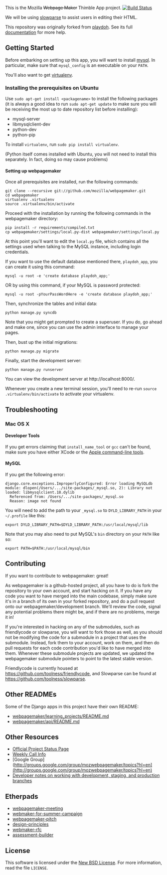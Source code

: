 This is the Mozilla ~~Webpage Maker~~ Thimble App project.
[![Build Status](https://secure.travis-ci.org/mozilla/webpagemaker.png?branch=development)](http://travis-ci.org/mozilla/webpagemaker)

We will be using [slowparse][] to assist users in editing their HTML.

This repository was originally forked from [playdoh][]. See its full [documentation][docs] for more help.

  [slowparse]: https://github.com/toolness/slowparse#readme
  [docs]: http://playdoh.rtfd.org/
  [playdoh]: https://github.com/mozilla/playdoh

## Getting Started

Before embarking on setting up this app, you will want to install
[mysql][]. In particular, make sure that `mysql_config` is an
executable on your `PATH`.

You'll also want to get [virtualenv][].

### Installing the prerequisites on Ubuntu

Use `sudo apt-get install <packagename>` to install the following
packages (it is always a good idea to run `sudo apt-get update` to
make sure you will be receiving the most up to date repository list
before installing):

  * mysql-server
  * libmysqlclient-dev
  * python-dev
  * python-pip

To install `virtualenv`, run `sudo pip install virtualenv`.

(Python itself comes installed with Ubuntu, you will not need to
install this separately. In fact, doing so may cause problems)

#### Setting up webpagemaker

Once all prerequisites are installed, run the following commands:

    git clone --recursive git://github.com/mozilla/webpagemaker.git
    cd webpagemaker
    virtualenv .virtualenv
    source .virtualenv/bin/activate

Proceed with the installation by running the following commands in the 
webpagemaker directory:

    pip install -r requirements/compiled.txt
    cp webpagemaker/settings/local.py-dist webpagemaker/settings/local.py

At this point you'll want to edit the `local.py` file, which
contains all the settings used when talking to the MySQL instance,
including login credentials.

If you want to use the default database mentioned there, `playdoh_app`,
you can create it using this command:

    mysql -u root -e 'create database playdoh_app;'

OR by using this command, if your MySQL is password protected:

    mysql -u root -pYourPassWordHere -e 'create database playdoh_app;'

Then, synchronize the tables and initial data:

    python manage.py syncdb

Note that you might get prompted to create a superuser. If you do, go
ahead and make one, since you can use the admin interface to manage
your pages.

Then, bust up the initial migrations:

    python manage.py migrate

Finally, start the development server:

    python manage.py runserver

You can view the development server at http://localhost:8000/.

Whenever you create a new terminal session, you'll need to re-run
`source .virtualenv/bin/activate` to activate your virtualenv.

  [mysql]: http://dev.mysql.com/downloads/
  [virtualenv]: http://pypi.python.org/pypi/virtualenv

## Troubleshooting

### Mac OS X

#### Developer Tools

If you get errors claiming that `install_name_tool` or `gcc` can't be
found, make sure you have either XCode or the
[Apple command-line tools][osxcli].

  [osxcli]: https://developer.apple.com/downloads/index.action?=command%20line%20tools

#### MySQL

If you get the following error:

```
django.core.exceptions.ImproperlyConfigured: Error loading MySQLdb module: dlopen(/Users/.../site-packages/_mysql.so, 2): Library not loaded: libmysqlclient.18.dylib
  Referenced from: /Users/.../site-packages/_mysql.so
  Reason: image not found
```

You will need to add the path to your `_mysql.so` to `DYLD_LIBRARY_PATH` in
your `~/.profile` like this:

```
export DYLD_LIBRARY_PATH=$DYLD_LIBRARY_PATH:/usr/local/mysql/lib
```

Note that you may also need to put MySQL's `bin` directory on your `PATH`
like so:

```
export PATH=$PATH:/usr/local/mysql/bin
```

## Contributing

If you want to contribute to webpagemaker: great!

As webpagemaker is a github-hosted project, all you have to do is fork the repository to your own account, and start hacking on it. If you have any code you want to have merged into the main codebase, simply make sure it's in a branch of its own in your forked repository, and do a pull request onto our webpagemaker/development branch. We'll review the code, signal any potential problems there might be, and if there are no problems, merge it in!

If you're interested in hacking on any of the submodules, such as friendlycode or slowparse, you will want to fork those as well, as you should not be modifying the code for a submodule in a project that uses the submodule. Instead, fork them to your account, work on them, and then do pull requests for each code contribution you'd like to have merged into them. Whenever these submodule projects are updated, we updated the webpagemaker submodule pointers to point to the latest stable version.

Friendlycode is currently housed at https://github.com/toolness/friendlycode, and Slowparse can be found at https://github.com/toolness/slowparse.

## Other READMEs

Some of the Django apps in this project have their own README:

  * [webpagemaker/learning_projects/README.md](webpagemaker/tree/development/webpagemaker/learning_projects#readme)
  * [webpagemaker/api/README.md](webpagemaker/tree/development/webpagemaker/api#readme)

## Other Resources

  * [Official Project Status Page](https://wiki.mozilla.org/Webpagemakerapi)
  * [Weekly Call Info](https://wiki.mozilla.org/WebPageMaker)
  * [Google Group](http://groups.google.com/group/mozwebpagemaker/topics?hl=en](http://groups.google.com/group/mozwebpagemaker/topics?hl=en)
  * [Developer notes on working with development, staging, and production branches](https://github.com/mozilla/webpagemaker/wiki/Development,-Staging,-Production)

## Etherpads

  * [webpagemaker-meeting](https://etherpad.mozilla.org/webpagemaker-meeting)
  * [webmaker-for-summer-campaign](https://etherpad.mozilla.org/webmaker-for-summer-campaign)
  * [webpagemaker-pitch](https://etherpad.mozilla.org/webpagemaker-pitch)
  * [design-principles](https://mozlearning.etherpad.mozilla.org/design-principles)
  * [webmaker-rfc](https://etherpad.mozilla.org/webmaker-rfc)
  * [assessment-builder](https://etherpad.mozilla.org/assessment-builder)

## License

This software is licensed under the [New BSD License][BSD]. For more
information, read the file ``LICENSE``.

  [BSD]: http://creativecommons.org/licenses/BSD/
